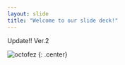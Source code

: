 ```yaml
---
layout: slide
title: "Welcome to our slide deck!"
---
```


Update!! Ver.2

![octofez](https://octodex.github.com/images/octofez.png)
{: .center}
